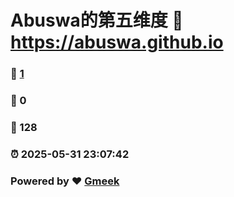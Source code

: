 # Abuswa的第五维度 :link: https://abuswa.github.io 
### :page_facing_up: [1](https://abuswa.github.io/tag.html) 
### :speech_balloon: 0 
### :hibiscus: 128 
### :alarm_clock: 2025-05-31 23:07:42 
### Powered by :heart: [Gmeek](https://github.com/Meekdai/Gmeek)
